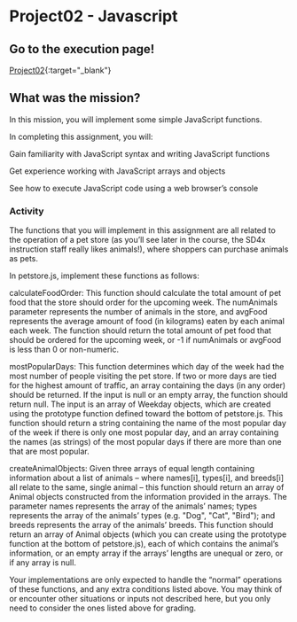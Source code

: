# Project02 - Javascript

## Go to the execution page!
[Project02](https://ashleyjhkoo.github.io/WebProgrammingWithJavascript/Project02_Javascript/petstore.html){:target="_blank"}

## What was the mission?
In this mission, you will implement some simple JavaScript functions.

In completing this assignment, you will:

Gain familiarity with JavaScript syntax and writing JavaScript functions

Get experience working with JavaScript arrays and objects

See how to execute JavaScript code using a web browser’s console

### Activity
The functions that you will implement in this assignment are all related to the operation of a pet store (as you’ll see later in the course, the SD4x instruction staff really likes animals!), where shoppers can purchase animals as pets.


In petstore.js, implement these functions as follows:

calculateFoodOrder: This function should calculate the total amount of pet food that the store should order for the upcoming week. The numAnimals parameter represents the number of animals in the store, and avgFood represents the average amount of food (in kilograms) eaten by each animal each week. The function should return the total amount of pet food that should be ordered for the upcoming week, or -1 if numAnimals or avgFood is less than 0 or non-numeric.

mostPopularDays: This function determines which day of the week had the most number of people visiting the pet store. If two or more days are tied for the highest amount of traffic, an array containing the days (in any order) should be returned. If the input is null or an empty array, the function should return null. The input is an array of Weekday objects, which are created using the prototype function defined toward the bottom of petstore.js. This function should return a string containing the name of the most popular day of the week if there is only one most popular day, and an array containing the names (as strings) of the most popular days if there are more than one that are most popular.

createAnimalObjects: Given three arrays of equal length containing information about a list of animals – where names[i], types[i], and breeds[i] all relate to the same, single animal – this function should return an array of Animal objects constructed from the information provided in the arrays. The parameter names represents the array of the animals’ names; types represents the array of the animals’ types (e.g. "Dog", "Cat", "Bird"); and breeds represents the array of the animals’ breeds. This function should return an array of Animal objects (which you can create using the prototype function at the bottom of petstore.js), each of which contains the animal’s information, or an empty array if the arrays’ lengths are unequal or zero, or if any array is null.

Your implementations are only expected to handle the “normal” operations of these functions, and any extra conditions listed above. You may think of or encounter other situations or inputs not described here, but you only need to consider the ones listed above for grading.